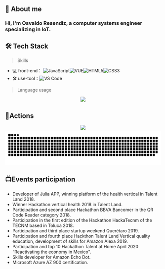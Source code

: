 ## 🚀 About me
### Hi, I'm Osvaldo Resendiz, a computer systems engineer specializing in IoT.

## 🛠 Tech Stack

> Skills
- 💻 front-end： ![JavaScript](https://img.shields.io/badge/-JavaScript-yellow?style=flat-circle&logo=javascript)![VUE](https://img.shields.io/badge/-VUE-blue?style=flat-circle&logo=VUE)![HTML5](https://img.shields.io/badge/-HTML5-yellow?style=flat-circle&logo=html5)![CSS3](https://img.shields.io/badge/-CSS3-yellow?style=flat-circle&logo=css3)
- :hammer_and_wrench: use-tool：![VS Code](https://img.shields.io/badge/-VSCode-blue?style=flat-circle&logo=VSCode)

> Language usage

<div align="center">
    <img height="200px" src="https://github-readme-stats-api-holic-x.vercel.app/api/top-langs/?username=resendizosvaldo&theme=gruvbox_light&layout=compact"/>
</div>

## 🔭Actions

<div align="center">
    <img height="200px" src="https://github-readme-streak-stats.herokuapp.com/?user=resendizosvaldo"/>
</div>
<div align="center">
	<img src="https://raw.githubusercontent.com/Platane/snk/output/github-contribution-grid-snake.svg" />
</div>


## 📺Events participation
- Developer of Julia APP, winning platform of the health vertical in Talent Land 2018.
- Winner Hackathon vertical health 2018 in Talent Land.
- Participation and second place Hackathon BBVA Bancomer in the QR Code Reader category 2018.
- Participation in the first edition of the Hackathon HackaTecnm of the TECNM based in Toluca 2018.
- Participation and third place startup weekend Querétaro 2019.
- Participation and fourth place Hackthon Talent Land Vertical quality education, development
of skills for Amazon Alexa 2019.
- Participation and top 10 Hackathon Talent at Home April 2020 “Reactivating the economy in
Mexico".
- Skills developer for Amazon Echo Dot.
- Microsoft Azure AZ 900 certification.

<!--
**resendizosvaldo/resendizosvaldo** is a ✨ _special_ ✨ repository because its `README.md` (this file) appears on your GitHub profile.

Here are some ideas to get you started:

- 🔭 I’m currently working on ...
- 🌱 I’m currently learning ...
- 👯 I’m looking to collaborate on ...
- 🤔 I’m looking for help with ...
- 💬 Ask me about ...
- 📫 How to reach me: ...
- 😄 Pronouns: ...
- ⚡ Fun fact: ...
-->
